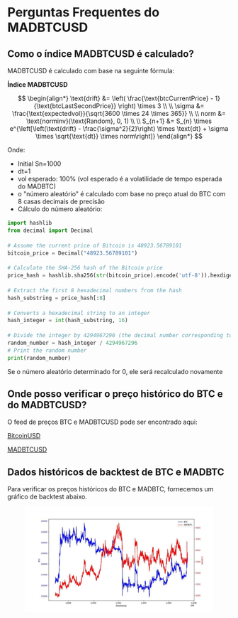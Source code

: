 # Perguntas Frequentes do MADBTCUSD

## Como o índice MADBTCUSD é calculado?&#x20;

MADBTCUSD é calculado com base na seguinte fórmula:&#x20;

**Índice MADBTCUSD**

$$
\begin{align*}
\text{drift} &= \left( \frac{\text{btcCurrentPrice} - 1}{\text{btcLastSecondPrice}} \right) \times 3 \\
\\
\sigma &= \frac{\text{expectedvol}}{\sqrt{3600 \times 24 \times 365}} \\
\\
norm &= \text{norminv}(\text{Random}, 0, 1) \\
\\
S_{n+1} &= S_{n} \times e^{\left[\left(\text{drift} - \frac{\sigma^2}{2}\right) \times \text{dt} + \sigma \times \sqrt{\text{dt}} \times norm\right]}
\end{align*}
$$

Onde:

* Initial Sn=1000&#x20;
* dt=1&#x20;
* vol esperado: 100% (vol esperado é a volatilidade de tempo esperada do MADBTC)&#x20;
* o "número aleatório" é calculado com base no preço atual do BTC com 8 casas decimais de precisão&#x20;
* Cálculo do número aleatório:

```python
import hashlib
from decimal import Decimal

# Assume the current price of Bitcoin is 48923.56789101
bitcoin_price = Decimal("48923.56789101")

# Calculate the SHA-256 hash of the Bitcoin price
price_hash = hashlib.sha256(str(bitcoin_price).encode('utf-8')).hexdigest()

# Extract the first 8 hexadecimal numbers from the hash
hash_substring = price_hash[:8]

# Converts a hexadecimal string to an integer
hash_integer = int(hash_substring, 16)

# Divide the integer by 4294967296 (the decimal number corresponding to the hexadecimal number FFFFFFFF) to get a num
random_number = hash_integer / 4294967296
# Print the random number
print(random_number)
```

Se o número aleatório determinado for 0, ele será recalculado novamente&#x20;

## Onde posso verificar o preço histórico do BTC e do MADBTCUSD?&#x20;

O feed de preços BTC e MADBTCUSD pode ser encontrado aqui:&#x20;

[BitcoinUSD](https://www.apollox.finance/bapi/futures/v1/public/future/apx/V2MarkPriceKline?symbol=BTCUSD\&limit=1800)&#x20;

[MADBTCUSD](https://www.apollox.finance/bapi/futures/v1/public/future/apx/V2MarkPriceKline?symbol=MADBTCUSD\&limit=1800)&#x20;

## Dados históricos de backtest de BTC e MADBTC&#x20;

Para verificar os preços históricos do BTC e MADBTC, fornecemos um gráfico de backtest abaixo.

<figure><img src="../../../../.gitbook/assets/image (187).png" alt=""><figcaption></figcaption></figure>
